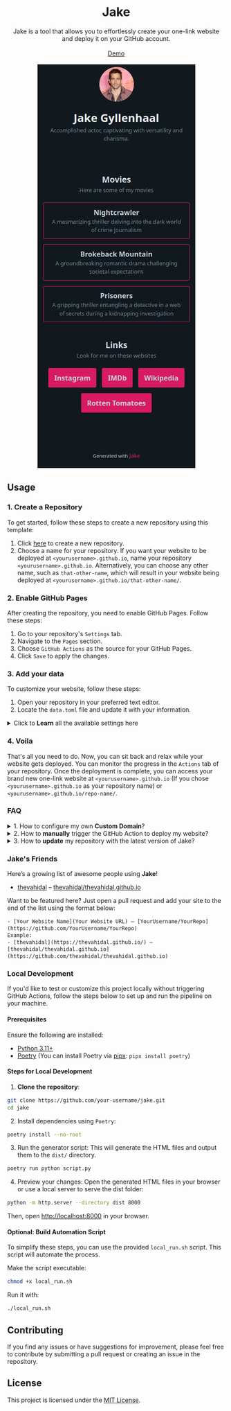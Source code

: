 <h1 align="center">
  Jake
</h1>

<div align="center">
  Jake is a tool that allows you to effortlessly create your one-link website and deploy it on your GitHub account.
  <br />
  <br />
  <a href="https://thevahidal.github.io/jake">Demo</a>
  <br />
  <br />
  <a href="https://thevahidal.github.io/jake">
      <img src='docs/demo.png' style="">
  </a>
</div>

## Usage

### 1. Create a Repository

To get started, follow these steps to create a new repository using this template:

1. Click [here](https://github.com/new?template_name=jake&template_owner=thevahidal) to create a new repository.
2. Choose a name for your repository. If you want your website to be deployed at `<yourusername>.github.io`, name your repository `<yourusername>.github.io`. Alternatively, you can choose any other name, such as `that-other-name`, which will result in your website being deployed at `<yourusername>.github.io/that-other-name/`.

### 2. Enable GitHub Pages

After creating the repository, you need to enable GitHub Pages. Follow these steps:

1. Go to your repository's `Settings` tab.
2. Navigate to the `Pages` section.
3. Choose `GitHub Actions` as the source for your GitHub Pages.
4. Click `Save` to apply the changes.

### 3. Add your data

To customize your website, follow these steps:

1. Open your repository in your preferred text editor.
2. Locate the `data.toml` file and update it with your information.

<details>
<summary>Click to <b>Learn</b> all the available settings here</summary>

#### General Information

- `name`: Your name (e.g., "Vahid Al")
- `description`: A brief bio about yourself (e.g., "Software Developer and passionate about creating things")
- `keywords`: Keywords for the keywords meta tag (e.g., "python, javascript, go")
- `image`: The file address of your avatar. Place your avatar inside the `dist/img/` folder (e.g., "me.jpeg" - Note that the `/dist/img/` address is not included)
- `theme`: Choose your website theme: "dark" or "light" (e.g., "dark")
- `primary_color`: Specify your website's primary color using a hexadecimal color code (e.g., "#00897b")
- `text_align`: Specify the text alignment for your website: "right", "left" or "center" (e.g., "center")
- `gtag_id`: Your Google Analytics tracking ID (e.g., "G-33WB8LVHR6")
- `base_url`: The base URL for your website, mentioned in **1. Create a Repository** step (e.g., <https://thevahidal.github.io/jake>)

#### Sections

You can add multiple sections based on your requirements.
For example, you may want a section for your projects, another for your social media links, and another for your merchandise products.

Each section is defined using `[[sections]]` and has the following components:

- `title`: The title of the section (e.g., "Projects")
- `description`: A brief description of the section (e.g., "Here are some of my projects")
- `direction`: The direction of the section: "row" or "column" (e.g., "row")
- `item_style`: The style of the items in the section: "outline" or "filled" (e.g., "outline")
- `items`: The items associated with the section.

#### Items

Each item is defined using `[[sections.items]]` and has the following components:

- `title`: The title of the item (e.g., "Soul")
- `description`: A brief description of the item (e.g., "An SQLite REST and Real-time server")
- `url`: The URL associated with the item (e.g., "<https://github.com/thevahidal/soul>")

</details>

### 4. Voila

That's all you need to do. Now, you can sit back and relax while your website gets deployed. You can monitor the progress in the `Actions` tab of your repository. Once the deployment is complete, you can access your brand new one-link website at `<yourusername>.github.io` (If you chose `<yourusername>.github.io` as your repository name) or `<yourusername>.github.io/repo-name/`.

### FAQ

<details>
<summary>1. How to configure my own <b>Custom Domain</b>?</summary>

If you want to use your custom domain for your website hosted on GitHub Pages, it's a straightforward process. Just follow these steps:

1. Go to the **Settings** tab of your GitHub repository.
2. Select **Pages** tab in the sidebar.
3. Under the **Custom domain** section, enter your desired domain name.
4. Click **Save**.

That's it! Your GitHub Pages site will now be accessible using your custom domain.

For more detailed instructions and information on using a custom domain with GitHub Pages, you can refer to the [official GitHub Docs](https://docs.github.com/en/pages/configuring-a-custom-domain-for-your-github-pages-site).

</details>

<details>
<summary>2. How to <b>manually</b> trigger the GitHub Action to deploy my website?</summary>

1. In your repository, navigate to the "Actions" tab.
2. Look for the workflow named "Deploy Jake Website to GitHub Pages" in the list of workflows.
3. If you see an alert stating "This workflow has a workflow_dispatch event trigger," it means you can manually trigger the workflow.
4. Click on the "Run Workflow" button. A new window will appear.
5. Within the new window, click on the green "Run Workflow" button.
6. GitHub Actions will initiate the deployment process for your static content to GitHub Pages.

</details>

<details>
<summary>3. How to <b>update</b> my repository with the latest version of Jake?</summary>

Since Jake is a template repository, users who create repositories from it won't automatically receive updates when changes are made to the original template. To update your repository with the latest changes while preserving your custom data (such as the `data.toml` file), follow these steps:

1. **Create a backup of your custom data:**

   - Before updating, make sure to back up the `data.toml` file or any other files that contain your specific customizations, as these may be overwritten during the update process.

2. **Sync with the latest version of Jake:**

   - In your repository, click on the "GitHub Desktop" or use the command line to fetch the latest changes from the original template.
   - You can do this by adding the original repository as a remote:

     ```bash
     git remote add upstream https://github.com/thevahidal/jake.git
     git fetch upstream
     git merge upstream/main
     ```

   - This will merge the latest changes from the Jake template into your repository.

3. **Resolve any conflicts:**

   - If there are conflicts, especially in files like `data.toml`, you’ll need to manually merge the updates from the template with your custom data. The `data.toml` file is where your personal data is stored, so be careful not to overwrite your custom settings.

4. **Push the changes:**

   - Once you've resolved any conflicts, commit the changes and push them back to your repository.

5. **Review your site:**
   - After updating, review your website to ensure everything is still functioning as expected. You can monitor the progress of the update in the "Actions" tab of your repository.

By following these steps, you can ensure that your repository stays up to date with the latest improvements from the Jake template while preserving your personal customizations.

</details>

### Jake's Friends

Here’s a growing list of awesome people using **Jake**!  

- [thevahidal](https://thevahidal.github.io/) – [thevahidal/thevahidal.github.io](https://github.com/thevahidal/thevahidal.github.io)

Want to be featured here? Just open a pull request and add your site to the end of the list using the format below:

```
- [Your Website Name](Your Website URL) – [YourUsername/YourRepo](https://github.com/YourUsername/YourRepo)
Example:
- [thevahidal](https://thevahidal.github.io/) – [thevahidal/thevahidal.github.io](https://github.com/thevahidal/thevahidal.github.io)
```

### Local Development

If you'd like to test or customize this project locally without triggering GitHub Actions, follow the steps below to set up and run the pipeline on your machine.

#### Prerequisites

Ensure the following are installed:

- [Python 3.11+](https://www.python.org/)
- [Poetry](https://python-poetry.org/) (You can install Poetry via [pipx](https://pypa.github.io/pipx/): `pipx install poetry`)

#### Steps for Local Development

1. **Clone the repository**:

```bash
git clone https://github.com/your-username/jake.git
cd jake
```

2. Install dependencies using `Poetry`:

```bash
poetry install --no-root
```

3. Run the generator script: This will generate the HTML files and output them to the `dist/` directory.

```bash
poetry run python script.py
```

4. Preview your changes: Open the generated HTML files in your browser or use a local server to serve the dist folder:

```bash
python -m http.server --directory dist 8000
```

Then, open [http://localhost:8000](http://localhost:8000) in your browser.

#### Optional: Build Automation Script

To simplify these steps, you can use the provided `local_run.sh` script. This script will automate the process.

Make the script executable:

```bash
chmod +x local_run.sh
```

Run it with:

```bash
./local_run.sh
```

## Contributing

If you find any issues or have suggestions for improvement, please feel free to contribute by submitting a pull request or creating an issue in the repository.

## License

This project is licensed under the [MIT License](LICENSE).
